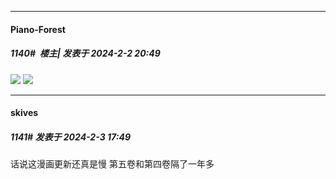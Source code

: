 
*****

####  Piano-Forest  
##### 1140#         楼主| 发表于 2024-2-2 20:49

<img src="https://p.sda1.dev/15/534f78a8a10ce82c9ae3cd5b560d04af/20240202_204348.jpg" referrerpolicy="no-referrer">
<img src="https://p.sda1.dev/15/c6fa2d229cbf922460781ad175285c25/20240202_204355.jpg" referrerpolicy="no-referrer">


*****

####  skives  
##### 1141#       发表于 2024-2-3 17:49

话说这漫画更新还真是慢 第五卷和第四卷隔了一年多


